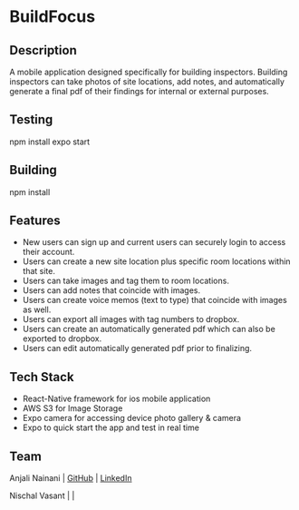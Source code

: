 # BuildFocus

## Description

A mobile application designed specifically for building inspectors.  Building inspectors can take photos of site locations, add notes, and automatically generate a final pdf of their findings for internal or external purposes.  

## Testing

npm install
expo start

## Building

npm install

## Features

- New users can sign up and current users can securely login to access their account.
- Users can create a new site location plus specific room locations within that site.  
- Users can take images and tag them to room locations.
- Users can add notes that coincide with images.  
- Users can create voice memos (text to type) that coincide with images as well.
- Users can export all images with tag numbers to dropbox.
- Users can create an automatically generated pdf which can also be exported to dropbox.
- Users can edit automatically generated pdf prior to finalizing.  

## Tech Stack

- React-Native framework for ios mobile application
- AWS S3 for Image Storage
- Expo camera for accessing device photo gallery & camera
- Expo to quick start the app and test in real time

## Team

Anjali Nainani | [GitHub](https://github.com/anjinai) | [LinkedIn](https://www.linkedin.com/in/anjali-nainani)

Nischal Vasant |                            |
